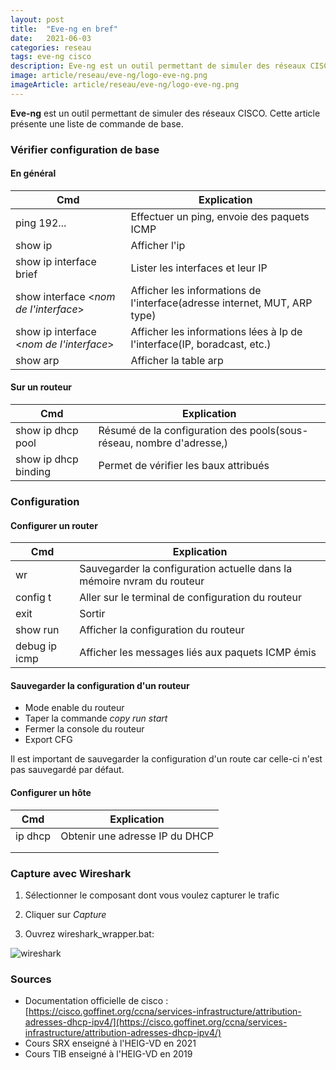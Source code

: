 ```yaml
---
layout: post
title:  "Eve-ng en bref"
date:   2021-06-03
categories: reseau
tags: eve-ng cisco
description: Eve-ng est un outil permettant de simuler des réseaux CISCO. Cette article présente une liste de commande de base.
image: article/reseau/eve-ng/logo-eve-ng.png
imageArticle: article/reseau/eve-ng/logo-eve-ng.png
---
```


**Eve-ng** est un outil permettant de simuler des réseaux CISCO. Cette article présente une liste de commande de base.

### Vérifier configuration de base

#### En général

| Cmd                                      | Explication                                                  |
| ---------------------------------------- | ------------------------------------------------------------ |
| ping 192...                              | Effectuer un ping, envoie des paquets ICMP                   |
| show ip                                  | Afficher l'ip                                                |
| show ip interface brief                  | Lister les interfaces et leur IP                             |
| show interface <*nom de l'interface*>    | Afficher les informations de l'interface(adresse internet, MUT, ARP type) |
| show ip interface <*nom de l'interface*> | Afficher les informations lées à Ip de l'interface(IP, boradcast, etc.) |
| show arp                                 | Afficher la table arp                                        |

#### Sur un routeur 

| Cmd                  | Explication                                                  |
| -------------------- | ------------------------------------------------------------ |
| show ip dhcp pool    | Résumé de la configuration des pools(sous-réseau, nombre d'adresse,) |
| show ip dhcp binding | Permet de vérifier les baux attribués                        |



### Configuration

#### Configurer un router

| Cmd           | Explication                                                  |
| ------------- | ------------------------------------------------------------ |
| wr            | Sauvegarder la configuration actuelle dans la mémoire nvram du routeur |
| config t      | Aller sur le terminal de configuration du routeur            |
| exit          | Sortir                                                       |
| show run      | Afficher la configuration du routeur                         |
| debug ip icmp | Afficher les messages liés aux paquets ICMP émis             |

#### Sauvegarder la configuration d'un routeur

- Mode enable du routeur
- Taper la commande *copy run start*
- Fermer la console du routeur
- Export CFG

Il est important de sauvegarder la configuration d'un route car celle-ci n'est pas sauvegardé par défaut. 

#### Configurer un hôte

| Cmd     | Explication                    |
| ------- | ------------------------------ |
| ip dhcp | Obtenir une adresse IP du DHCP |
|         |                                |
|         |                                |



### Capture avec Wireshark

1) Sélectionner le composant dont vous voulez capturer le trafic

2) Cliquer sur *Capture*

3) Ouvrez wireshark_wrapper.bat:

![wireshark]({{site.url_complet}}/assets/article/reseau/eve-ng/wireshark.PNG)





### Sources 

- Documentation officielle de cisco : [https://cisco.goffinet.org/ccna/services-infrastructure/attribution-adresses-dhcp-ipv4/](https://cisco.goffinet.org/ccna/services-infrastructure/attribution-adresses-dhcp-ipv4/)
- Cours SRX enseigné à l'HEIG-VD en 2021
- Cours TIB enseigné à l'HEIG-VD en 2019
